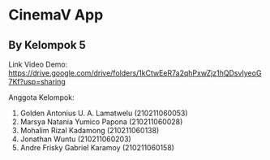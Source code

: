 # CinemaV App
## By Kelompok 5

Link Video Demo: 
https://drive.google.com/drive/folders/1kCtwEeR7a2qhPxwZjz1hQDsvIyeoG7Kf?usp=sharing


Anggota Kelompok:
1. Golden Antonius U. A. Lamatwelu (210211060053)
2. Marsya Natania Yumico Papona (210211060028)
3. Mohalim Rizal Kadamong (210211060138)
4. Jonathan Wuntu (210211060203)
5. Andre Frisky Gabriel Karamoy	(210211060158)
